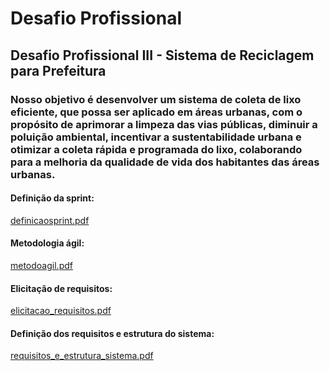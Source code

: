 # Desafio Profissional
## Desafio Profissional III - Sistema de Reciclagem para Prefeitura

### Nosso objetivo é desenvolver um sistema de coleta de lixo eficiente, que possa ser aplicado em áreas urbanas, com o propósito de aprimorar a limpeza das vias públicas, diminuir a poluição ambiental, incentivar a sustentabilidade urbana e otimizar a coleta rápida e programada do lixo, colaborando para a melhoria da qualidade de vida dos habitantes das áreas urbanas. 

#### Definição da sprint: 
[definicaosprint.pdf](https://github.com/Berkhz/desafio_Reciclagem/files/10835250/definicaosprint.pdf)

#### Metodologia ágil:
[metodoagil.pdf](https://github.com/Berkhz/desafio_Reciclagem/files/10835251/metodoagil.pdf)

#### Elicitação de requisitos:
[elicitacao_requisitos.pdf](https://github.com/Berkhz/desafio_Reciclagem/files/10835253/elicitacao_requisitos.pdf)

#### Definição dos requisitos e estrutura do sistema:
[requisitos_e_estrutura_sistema.pdf](https://github.com/Berkhz/desafio_Reciclagem/files/10835269/requisitos_e_estrutura_sistema.pdf)
